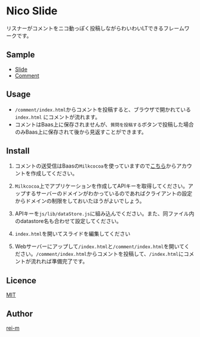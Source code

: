 Nico Slide
========

リスナーがコメントをニコ動っぽく投稿しながらわいわいLTできるフレームワークです。

## Sample
- [Slide](http://rei-m.github.io/nico_slide/)
- [Comment](http://rei-m.github.io/nico_slide/comment/)

## Usage
- `/comment/index.html`からコメントを投稿すると、ブラウザで開かれている`index.html` にコメントが流れます。
- コメントはBaas上に保存されませんが、`質問を投稿する`ボタンで投稿した場合のみBaas上に保存されて後から見返すことができます。

## Install
1. コメントの送受信はBaasの`Milkcocoa`を使っていますので[こちら](https://mlkcca.com)からアカウントを作成してください。

2. `Milkcocoa`上でアプリケーションを作成してAPIキーを取得してください。アップするサーバーのドメインがわかっているのであればクライアントの設定からドメインの制限をしておいたほうがよいでしょう。

3. APIキーを`js/lib/dataStore.js`に組み込んでください。また、同ファイル内のdatastore名も合わせて設定してください。

4. `index.html`を開いてスライドを編集してください

5. Webサーバーにアップして`/index.html`と`/comment/index.html`を開いてください。`/comment/index.html`からコメントを投稿して、`/index.html`にコメントが流れれば準備完了です。

## Licence

[MIT](https://github.com/rei-m/magic_bot/blob/master/LICENCE.txt)

## Author

[rei-m](https://github.com/rei-m)
